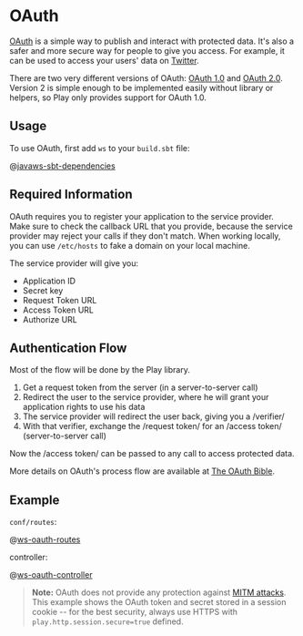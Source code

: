 <!--- Copyright (C) Lightbend Inc. <https://www.lightbend.com> -->
# OAuth

[OAuth](https://oauth.net/) is a simple way to publish and interact with protected data. It's also a safer and more secure way for people to give you access. For example, it can be used to access your users' data on [Twitter](https://dev.twitter.com/oauth/overview/introduction).

There are two very different versions of OAuth: [OAuth 1.0](https://tools.ietf.org/html/rfc5849) and [OAuth 2.0](https://oauth.net/2/). Version 2 is simple enough to be implemented easily without library or helpers, so Play only provides support for OAuth 1.0.

## Usage

To use OAuth, first add `ws` to your `build.sbt` file:

@[javaws-sbt-dependencies](code/javaws.sbt)

## Required Information

OAuth requires you to register your application to the service provider. Make sure to check the callback URL that you provide, because the service provider may reject your calls if they don't match. When working locally, you can use `/etc/hosts` to fake a domain on your local machine.

The service provider will give you:

* Application ID
* Secret key
* Request Token URL
* Access Token URL
* Authorize URL

## Authentication Flow

Most of the flow will be done by the Play library.

1. Get a request token from the server (in a server-to-server call)
2. Redirect the user to the service provider, where he will grant your application rights to use his data
3. The service provider will redirect the user back, giving you a /verifier/
4. With that verifier, exchange the /request token/ for an /access token/ (server-to-server call)

Now the /access token/ can be passed to any call to access protected data.

More details on OAuth's process flow are available at [The OAuth Bible](http://oauthbible.com/).

## Example

`conf/routes`:

@[ws-oauth-routes](code/javaguide.ws.routes)

controller:

@[ws-oauth-controller](code/javaguide/ws/controllers/Twitter.java)

> **Note:** OAuth does not provide any protection against [MITM attacks](https://en.wikipedia.org/wiki/Man-in-the-middle_attack).  This example shows the OAuth token and secret stored in a session cookie -- for the best security, always use HTTPS with `play.http.session.secure=true` defined.
